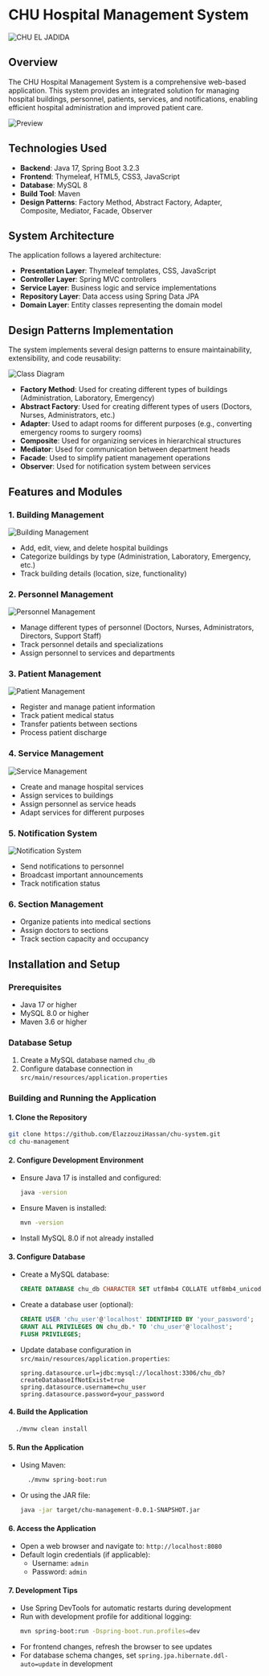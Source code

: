 # CHU Hospital Management System
![CHU EL JADIDA](./public/banner.png)
## Overview

The CHU Hospital Management System is a comprehensive web-based application. This system provides an integrated solution for managing hospital buildings, personnel, patients, services, and notifications, enabling efficient hospital administration and improved patient care.

![Preview](./public/snapshot.png)

## Technologies Used

- **Backend**: Java 17, Spring Boot 3.2.3
- **Frontend**: Thymeleaf, HTML5, CSS3, JavaScript
- **Database**: MySQL 8
- **Build Tool**: Maven
- **Design Patterns**: Factory Method, Abstract Factory, Adapter, Composite, Mediator, Facade, Observer

## System Architecture

The application follows a layered architecture:

- **Presentation Layer**: Thymeleaf templates, CSS, JavaScript
- **Controller Layer**: Spring MVC controllers
- **Service Layer**: Business logic and service implementations
- **Repository Layer**: Data access using Spring Data JPA
- **Domain Layer**: Entity classes representing the domain model

## Design Patterns Implementation

The system implements several design patterns to ensure maintainability, extensibility, and code reusability:

![Class Diagram](./public/classd.png)

- **Factory Method**: Used for creating different types of buildings (Administration, Laboratory, Emergency)
- **Abstract Factory**: Used for creating different types of users (Doctors, Nurses, Administrators, etc.)
- **Adapter**: Used to adapt rooms for different purposes (e.g., converting emergency rooms to surgery rooms)
- **Composite**: Used for organizing services in hierarchical structures
- **Mediator**: Used for communication between department heads
- **Facade**: Used to simplify patient management operations
- **Observer**: Used for notification system between services


## Features and Modules

### 1. Building Management
![Building Management](./public/building%20mng.png)
- Add, edit, view, and delete hospital buildings
- Categorize buildings by type (Administration, Laboratory, Emergency, etc.)
- Track building details (location, size, functionality)

### 2. Personnel Management
![Personnel Management](./public/personel.png)
- Manage different types of personnel (Doctors, Nurses, Administrators, Directors, Support Staff)
- Track personnel details and specializations
- Assign personnel to services and departments

### 3. Patient Management
![Patient Management](./public/patient.png)
- Register and manage patient information
- Track patient medical status
- Transfer patients between sections
- Process patient discharge

### 4. Service Management
![Service Management](./public/services.png)
- Create and manage hospital services
- Assign services to buildings
- Assign personnel as service heads
- Adapt services for different purposes

### 5. Notification System
![Notification System](./public/notifications.png)
- Send notifications to personnel
- Broadcast important announcements
- Track notification status

### 6. Section Management
- Organize patients into medical sections
- Assign doctors to sections
- Track section capacity and occupancy


## Installation and Setup

### Prerequisites
- Java 17 or higher
- MySQL 8.0 or higher
- Maven 3.6 or higher

### Database Setup
1. Create a MySQL database named `chu_db`
2. Configure database connection in `src/main/resources/application.properties`

### Building and Running the Application

#### 1. Clone the Repository
```bash
git clone https://github.com/ElazzouziHassan/chu-system.git
cd chu-management
```

#### 2. Configure Development Environment
- Ensure Java 17 is installed and configured:
  ```bash
  java -version
  ```
- Ensure Maven is installed:
  ```bash
  mvn -version
  ```
- Install MySQL 8.0 if not already installed

#### 3. Configure Database
- Create a MySQL database:
  ```sql
  CREATE DATABASE chu_db CHARACTER SET utf8mb4 COLLATE utf8mb4_unicode_ci;
  ```
- Create a database user (optional):
  ```sql
  CREATE USER 'chu_user'@'localhost' IDENTIFIED BY 'your_password';
  GRANT ALL PRIVILEGES ON chu_db.* TO 'chu_user'@'localhost';
  FLUSH PRIVILEGES;
  ```
- Update database configuration in `src/main/resources/application.properties`:
  ```properties
  spring.datasource.url=jdbc:mysql://localhost:3306/chu_db?createDatabaseIfNotExist=true
  spring.datasource.username=chu_user
  spring.datasource.password=your_password
  ```

#### 4. Build the Application
```bash
  ./mvnw clean install
```

#### 5. Run the Application
- Using Maven:
  ```bash
    ./mvnw spring-boot:run
  ```
- Or using the JAR file:
  ```bash
  java -jar target/chu-management-0.0.1-SNAPSHOT.jar
  ```

#### 6. Access the Application
- Open a web browser and navigate to: `http://localhost:8080`
- Default login credentials (if applicable):
  - Username: `admin`
  - Password: `admin`

#### 7. Development Tips
- Use Spring DevTools for automatic restarts during development
- Run with development profile for additional logging:
  ```bash
  mvn spring-boot:run -Dspring-boot.run.profiles=dev
  ```
- For frontend changes, refresh the browser to see updates
- For database schema changes, set `spring.jpa.hibernate.ddl-auto=update` in development

